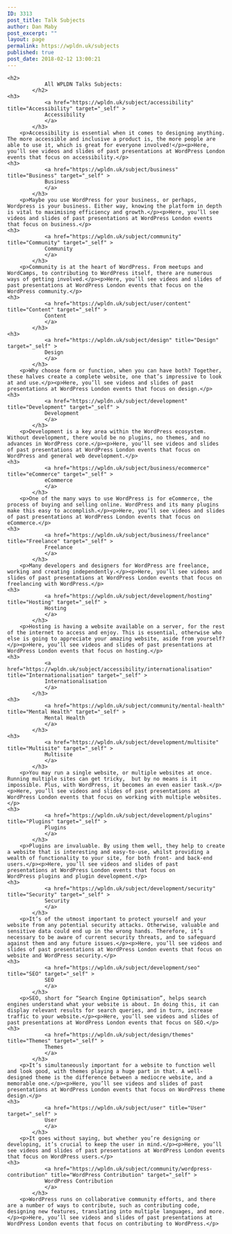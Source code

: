 ```yaml
---
ID: 3313
post_title: Talk Subjects
author: Dan Maby
post_excerpt: ""
layout: page
permalink: https://wpldn.uk/subjects
published: true
post_date: 2018-02-12 13:00:21
---
```


	<h2>
				All WPLDN Talks Subjects:
			</h2>
	<h3>
				<a href="https://wpldn.uk/subject/accessibility" title="Accessibility" target="_self" >
				Accessibility
				</a>
			</h3>
		<p>Accessibility is essential when it comes to designing anything. The more accessible and inclusive a product is, the more people are able to use it, which is great for everyone involved!</p><p>Here, you’ll see videos and slides of past presentations at WordPress London events that focus on accessibility.</p>	
	<h3>
				<a href="https://wpldn.uk/subject/business" title="Business" target="_self" >
				Business
				</a>
			</h3>
		<p>Maybe you use WordPress for your business, or perhaps, Wordpress is your business. Either way, knowing the platform in depth is vital to maximising efficiency and growth.</p><p>Here, you’ll see videos and slides of past presentations at WordPress London events that focus on business.</p>	
	<h3>
				<a href="https://wpldn.uk/subject/community" title="Community" target="_self" >
				Community
				</a>
			</h3>
		<p>Community is at the heart of WordPress. From meetups and WordCamps, to contributing to WordPress itself, there are numerous ways of getting involved.</p><p>Here, you’ll see videos and slides of past presentations at WordPress London events that focus on the WordPress community.</p>	
	<h3>
				<a href="https://wpldn.uk/subject/user/content" title="Content" target="_self" >
				Content
				</a>
			</h3>
	<h3>
				<a href="https://wpldn.uk/subject/design" title="Design" target="_self" >
				Design
				</a>
			</h3>
		<p>Why choose form or function, when you can have both? Together, these halves create a complete website, one that’s impressive to look at and use.</p><p>Here, you’ll see videos and slides of past presentations at WordPress London events that focus on design.</p>	
	<h3>
				<a href="https://wpldn.uk/subject/development" title="Development" target="_self" >
				Development
				</a>
			</h3>
		<p>Development is a key area within the WordPress ecosystem. Without development, there would be no plugins, no themes, and no advances in WordPress core.</p><p>Here, you’ll see videos and slides of past presentations at WordPress London events that focus on WordPress and general web development.</p>	
	<h3>
				<a href="https://wpldn.uk/subject/business/ecommerce" title="eCommerce" target="_self" >
				eCommerce
				</a>
			</h3>
		<p>One of the many ways to use WordPress is for eCommerce, the process of buying and selling online. WordPress and its many plugins make this easy to accomplish.</p><p>Here, you’ll see videos and slides of past presentations at WordPress London events that focus on eCommerce.</p>	
	<h3>
				<a href="https://wpldn.uk/subject/business/freelance" title="Freelance" target="_self" >
				Freelance
				</a>
			</h3>
		<p>Many developers and designers for WordPress are freelance, working and creating independently.</p><p>Here, you’ll see videos and slides of past presentations at WordPress London events that focus on freelancing with WordPress.</p>	
	<h3>
				<a href="https://wpldn.uk/subject/development/hosting" title="Hosting" target="_self" >
				Hosting
				</a>
			</h3>
		<p>Hosting is having a website available on a server, for the rest of the internet to access and enjoy. This is essential, otherwise who else is going to appreciate your amazing website, aside from yourself?</p><p>Here, you’ll see videos and slides of past presentations at WordPress London events that focus on hosting.</p>	
	<h3>
				<a href="https://wpldn.uk/subject/accessibility/internationalisation" title="Internationalisation" target="_self" >
				Internationalisation
				</a>
			</h3>
	<h3>
				<a href="https://wpldn.uk/subject/community/mental-health" title="Mental Health" target="_self" >
				Mental Health
				</a>
			</h3>
	<h3>
				<a href="https://wpldn.uk/subject/development/multisite" title="Multisite" target="_self" >
				Multisite
				</a>
			</h3>
		<p>You may run a single website, or multiple websites at once. Running multiple sites can get tricky,  but by no means is it impossible. Plus, with WordPress, it becomes an even easier task.</p><p>Here, you’ll see videos and slides of past presentations at WordPress London events that focus on working with multiple websites.</p>	
	<h3>
				<a href="https://wpldn.uk/subject/development/plugins" title="Plugins" target="_self" >
				Plugins
				</a>
			</h3>
		<p>Plugins are invaluable. By using them well, they help to create a website that is interesting and easy-to-use, whilst providing a wealth of functionality to your site, for both front- and back-end users.</p><p>Here, you’ll see videos and slides of past presentations at WordPress London events that focus on WordPress plugins and plugin development.</p>	
	<h3>
				<a href="https://wpldn.uk/subject/development/security" title="Security" target="_self" >
				Security
				</a>
			</h3>
		<p>It’s of the utmost important to protect yourself and your website from any potential security attacks. Otherwise, valuable and sensitive data could end up in the wrong hands. Therefore, it’s necessary to be aware of current security threats, and to safeguard against them and any future issues.</p><p>Here, you’ll see videos and slides of past presentations at WordPress London events that focus on website and WordPress security.</p>	
	<h3>
				<a href="https://wpldn.uk/subject/development/seo" title="SEO" target="_self" >
				SEO
				</a>
			</h3>
		<p>SEO, short for “Search Engine Optimisation”, helps search engines understand what your website is about. In doing this, it can display relevant results for search queries, and in turn, increase traffic to your website.</p><p>Here, you’ll see videos and slides of past presentations at WordPress London events that focus on SEO.</p>	
	<h3>
				<a href="https://wpldn.uk/subject/design/themes" title="Themes" target="_self" >
				Themes
				</a>
			</h3>
		<p>It’s simultaneously important for a website to function well and look good, with themes playing a huge part in that. A well-designed theme is the difference between a mediocre website, and a memorable one.</p><p>Here, you’ll see videos and slides of past presentations at WordPress London events that focus on WordPress theme design.</p>	
	<h3>
				<a href="https://wpldn.uk/subject/user" title="User" target="_self" >
				User
				</a>
			</h3>
		<p>It goes without saying, but whether you’re designing or developing, it’s crucial to keep the user in mind.</p><p>Here, you’ll see videos and slides of past presentations at WordPress London events that focus on WordPress users.</p>	
	<h3>
				<a href="https://wpldn.uk/subject/community/wordpress-contribution" title="WordPress Contribution" target="_self" >
				WordPress Contribution
				</a>
			</h3>
		<p>WordPress runs on collaborative community efforts, and there are a number of ways to contribute, such as contributing code, designing new features, translating into multiple languages, and more.</p><p>Here, you’ll see videos and slides of past presentations at WordPress London events that focus on contributing to WordPress.</p>
